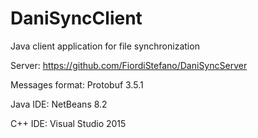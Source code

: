 # DaniSyncClient
Java client application for file synchronization

Server: https://github.com/FiordiStefano/DaniSyncServer

Messages format: Protobuf 3.5.1

Java IDE: NetBeans 8.2

C++ IDE: Visual Studio 2015
